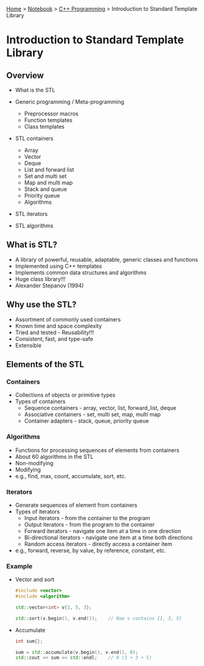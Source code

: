 <a href="../../">Home</a> > <a href="../notebook">Notebook</a> > <a href="./">C++ Programming</a> > Introduction to Standard Template Library

# Introduction to Standard Template Library



## Overview

* What is the STL
* Generic programming / Meta-programming
  * Preprocessor macros
  * Function templates
  * Class templates

* STL containers
  * Array
  * Vector
  * Deque
  * List and forward list
  * Set and multi set
  * Map and multi map
  * Stack and queue
  * Priority queue
  * Algorithms

* STL iterators
* STL algorithms



## What is STL?

* A library of powerful, reusable, adaptable, generic classes and functions
* Implemented using C++ templates
* Implements common data structures and algorithms
* Huge class library!!!
* Alexander Stepanov (1994)



## Why use the STL?

* Assortment of commonly used containers
* Known time and space complexity
* Tried and tested - Reusability!!!
* Consistent, fast, and type-safe
* Extensible



## Elements of the STL

### Containers

* Collections of objects or primitive types
* Types of containers
  * Sequence containers - array, vector, list, forward_list, deque
  * Associative containers - set, multi set, map, multi map
  * Container adapters - stack, queue, priority queue

### Algorithms

* Functions for processing sequences of elements from containers
* About 60 algorithms in the STL
* Non-modifying
* Modifying
* e.g., find, max, count, accumulate, sort, etc.

### Iterators

* Generate sequences of element from containers
* Types of iterators
  * Input iterators - from the container to the program
  * Output iterators - from the program to the container
  * Forward iterators - navigate one item at a time in one direction
  * Bi-directional iterators - navigate one item at a time both directions
  * Random access iterators - directly access a container item
* e.g., forward, reverse, by value, by reference, constant, etc.

### Example

* Vector and sort

  ```cpp
  #include <vector>
  #include <algorithm>
  
  std::vector<int> v{1, 5, 3};
  
  std::sort(v.begin(), v.end());	// Now v contains {1, 3, 5}
  ```

* Accumulate

  ```cpp
  int sum{};
  
  sum = std::accumulate(v.begin(), v.end(), 0);
  std::cout << sum << std::endl;	// 9 (1 + 3 + 5)
  ```
